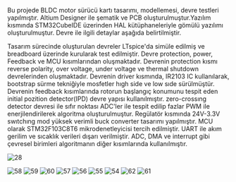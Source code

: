   Bu projede BLDC motor sürücü kartı tasarımı, modellemesi, devre testleri yapılmıştır. Altium Designer ile  şematik ve PCB oluşturulmuştur.Yazılım kısmında STM32CubeIDE üzerinden HAL kütüphaneleriyle gömülü yazılımı oluşturulmuştur. Devre ile ilgili detaylar aşağıda belirtilmiştir.

  Tasarım sürecinde oluşturulan devreler LTspice'da simüle edilmiş ve breadboard üzerinde kurularak test edilmiştir. Devre protection, power, Feedback ve MCU kısımlarından oluşmaktadır. Devrenin protection kısmı reverse polarity, over voltage, under voltage ve thermal shutdown devrelerinden oluşmaktadır. Devrenin driver kısmında, IR2103 IC kullanılarak, bootstrap sürme tekniğiyle mosfetler hıgh side ve low sıde sürülmüştür. Devrenin feedback kısımlarında rotorun başlangıç konumunu tespit eden initial pozition detector(IPD) devre yapısı kullanılmıştır.  zero-crossıng detector devresi ile sıfır noktası ADC'ler ile tespit edilip fazlar PWM ile enerjilendirilerek algoritma oluşturulmuştur. Regülatör kısmında 24V-3.3V swıtchıng mod yüksek verimli buck converter tasarımı yapılmıştır. MCU olarak STM32F103C8T6 mikrodenetleyicisi tercih edilmiştir. UART ile akım gerilim ve sıcaklık verileri dışarı verilmiştir. ADC, DMA ve interrupt gibi çevresel birimleri algoritmanın diğer kısımlarında kullanılmıştır.

![28](https://github.com/MUHAMMETGULER35/BLDC_MOTOR_DRIVER_WITH_ALTIUM_DESIGNER/assets/156583959/9300c498-d545-419c-9a08-914b2014a111)
  
![58](https://github.com/MUHAMMETGULER35/BLDC_MOTOR_DRIVER_WITH_ALTIUM_DESIGNER/assets/156583959/6d2fe379-770a-40ee-a0e2-e542e5de2f4f)
![59](https://github.com/MUHAMMETGULER35/BLDC_MOTOR_DRIVER_WITH_ALTIUM_DESIGNER/assets/156583959/0bda92ca-d1b6-447b-a65a-639bc16304d9)
![60](https://github.com/MUHAMMETGULER35/BLDC_MOTOR_DRIVER_WITH_ALTIUM_DESIGNER/assets/156583959/13d51b87-6aaa-4d4d-a865-5715e8d140a5)
![57](https://github.com/MUHAMMETGULER35/BLDC_MOTOR_DRIVER_WITH_ALTIUM_DESIGNER/assets/156583959/237f13eb-dec8-4ee8-abd3-345ff2a02faf)
![56](https://github.com/MUHAMMETGULER35/BLDC_MOTOR_DRIVER_WITH_ALTIUM_DESIGNER/assets/156583959/f314d959-f9d0-40a2-b2df-5e9d68c3fbbe)
![55](https://github.com/MUHAMMETGULER35/BLDC_MOTOR_DRIVER_WITH_ALTIUM_DESIGNER/assets/156583959/4843a219-241d-4f5c-b5dd-dc97890c2284)
![54](https://github.com/MUHAMMETGULER35/BLDC_MOTOR_DRIVER_WITH_ALTIUM_DESIGNER/assets/156583959/8b6ebae4-5e27-4340-9ff8-7779b16f0068)
![62](https://github.com/MUHAMMETGULER35/BLDC_MOTOR_DRIVER_WITH_ALTIUM_DESIGNER/assets/156583959/7a7ca570-faf0-4e3e-85b5-f358405c89f9)
![61](https://github.com/MUHAMMETGULER35/BLDC_MOTOR_DRIVER_WITH_ALTIUM_DESIGNER/assets/156583959/c87e8b06-21c4-41c0-a980-67c47b55c391)



